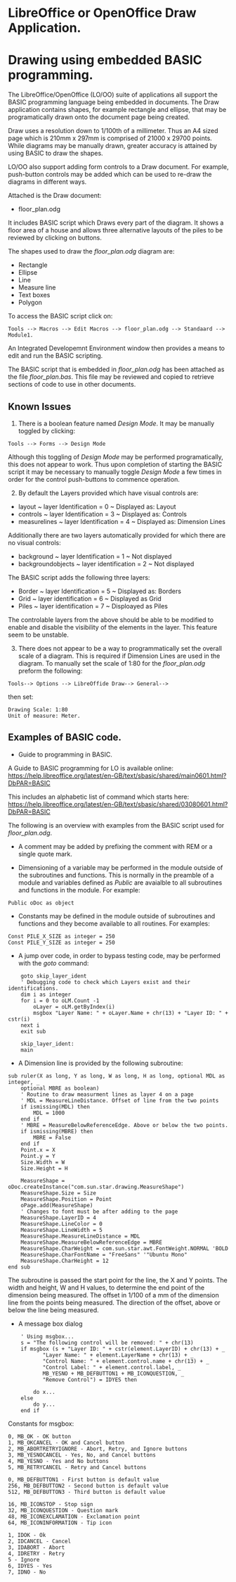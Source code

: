 # LibreOffice or OpenOffice Draw Application. 

# Drawing using embedded BASIC programming.

The LibreOffice/OpenOffice (LO/OO) suite of applications all support the BASIC programming language being embedded in documents. The Draw application contains shapes, for example rectangle and ellipse, that may be programatically drawn onto the document page being created.

Draw uses a resolution down to 1/100th of a millimeter. Thus an A4 sized page which is 210mm x 297mm is comprised of 21000 x 29700 points. While diagrams may be manually drawn, greater accuracy is attained by using BASIC to draw the shapes.

LO/OO also support adding form controls to a Draw document. For example, push-button controls may be added which can be used to re-draw the diagrams in different ways.

Attached is the Draw document:

* floor_plan.odg

It includes BASIC script which Draws every part of the diagram. It shows a floor area of a house and allows three alternative layouts of the piles to be reviewed by clicking on buttons.

The shapes used to draw the *floor_plan.odg* diagram are:
* Rectangle
* Ellipse
* Line
* Measure line
* Text boxes
* Polygon

To access the BASIC script click on: 
```
Tools --> Macros --> Edit Macros --> floor_plan.odg --> Standaard --> Module1. 
```
An Integrated Developemnt Environment window then provides a means to edit and run the BASIC scripting.

The BASIC script that is embedded in *floor_plan.odg* has been attached as the file *floor_plan.bas*. This file may be reviewed and copied to retrieve sections of code to use in other documents.

## Known Issues

1. There is a boolean feature named *Design Mode*. It may be manually toggled by clicking:
```
Tools --> Forms --> Design Mode
```
Although this toggling of *Design Mode* may be performed programatically, this does not appear to work. Thus upon completion of starting the BASIC script it may be necessary to manually toggle *Design Mode* a few times in order for the control push-buttons to commence operation.

2. By default the Layers provided which have visual controls are: 

* layout ~ layer Identification = 0 ~ Displayed as: Layout
* controls ~ layer Identification = 3 ~ Displayed as: Controls
* measurelines ~ layer Identification = 4 ~ Displayed as: Dimension Lines

Additionally there are two layers automatically provided for which there are no visual controls:
* background ~ layer Identification = 1 ~ Not displayed
* backgroundobjects ~ layer identification = 2 ~ Not displayed

The BASIC script adds the following three layers:
* Border ~ layer Identification = 5 ~ Displayed as: Borders
* Grid ~ layer identification = 6 ~ Displayed as Grid
* Piles ~ layer identification = 7 ~ Disploayed as Piles

The controlable layers from the above should be able to be modified to enable and disable the visibility of the elements in the layer. This feature seem to be unstable.

3. There does not appear to be a way to programmatically set the overall scale of a diagram. This is required if Dimension Lines are used in the diagram. To manually set the scale of 1:80 for the *floor_plan.odg* preform the following:
```
Tools--> Options --> LibreOffide Draw--> General--> 
```
then set:
```
Drawing Scale: 1:80
Unit of measure: Meter.
```

## Examples of BASIC code.

* Guide to programming in BASIC.

A Guide to BASIC programming for LO is available online: 
https://help.libreoffice.org/latest/en-GB/text/sbasic/shared/main0601.html?DbPAR=BASIC

This includes an alphabetic list of command which starts here: 
https://help.libreoffice.org/latest/en-GB/text/sbasic/shared/03080601.html?DbPAR=BASIC


The following is an overview with examples from the BASIC script used for *floor_plan.odg*.

* A comment may be added by prefixing the comment with REM or a single quote mark.

* Dimensioning of a variable may be performed in the module outside of the subroutines and functions. This is normally in the preamble of a module and variables defined as *Public* are avaialble to all subroutines and functions in the module. For example:
```
Public oDoc as object
```

* Constants may be defined in the module outside of subroutines and functions and they become available to all routines. For examples:
```
Const PILE_X_SIZE as integer = 250
Const PILE_Y_SIZE as integer = 250
```

* A jump over code, in order to bypass testing code, may be performed with the *goto* command:
```
	goto skip_layer_ident
	' Debugging code to check which Layers exist and their identifications.
	dim i as integer
	for i = 0 to oLM.Count -1
		oLayer = oLM.getByIndex(i)
		msgbox "Layer Name: " + oLayer.Name + chr(13) + "Layer ID: " + cstr(i) 
	next i
	exit sub
	
	skip_layer_ident:
	main
```

* A Dimension line is provided by the following subroutine:

```
sub ruler(X as long, Y as long, W as long, H as long, optional MDL as integer, _
	optional MBRE as boolean)
	' Routine to draw measurment lines as layer 4 on a page
	' MDL = MeasureLineDistance. Offset of line from the two points
	if ismissing(MDL) then
		MDL = 1000
	end if	
	' MBRE = MeasureBelowReferenceEdge. Above or below the two points.
	if ismissing(MBRE) then
		MBRE = False
	end if	
	Point.x = X
	Point.y = Y
	Size.Width = W
	Size.Height = H		

	MeasureShape = oDoc.createInstance("com.sun.star.drawing.MeasureShape")
	MeasureShape.Size = Size
	MeasureShape.Position = Point	
	oPage.add(MeasureShape)
	' Changes to font must be after adding to the page
	MeasureShape.LayerID = 4		
	MeasureShape.LineColor = 0
	MeasureShape.LineWidth = 5
	MeasureShape.MeasureLineDistance = MDL
	MeasureShape.MeasureBelowReferenceEdge = MBRE
	MeasureShape.CharWeight = com.sun.star.awt.FontWeight.NORMAL 'BOLD	
	MeasureShape.CharFontName = "FreeSans" '"Ubuntu Mono"
	MeasureShape.CharHeight = 12				
end sub
```

The subroutine is passed the start point for the line, the X and Y points. The width and height, W and H values, to determine the end point of the dimension being measured. The offset in 1/100 of a mm of the dimension line from the points being measured. The direction of the offset, above or below the line being measured.


* A message box dialog
```
	' Using msgbox...
	s = "The following control will be removed: " + chr(13) 
	if msgbox (s + "Layer ID: " + cstr(element.LayerID) + chr(13) + _
		   "Layer Name: " + element.LayerName + chr(13) + _
		   "Control Name: " + element.control.name + chr(13) + _
		   "Control Label: " + element.control.label, _
		   MB_YESNO + MB_DEFBUTTON1 + MB_ICONQUESTION, _
		   "Remove Control") = IDYES then
		   
		do x...
	else
		do y...
	end if
```	
Constants for msgbox:
```
0, MB_OK - OK button
1, MB_OKCANCEL - OK and Cancel button
2, MB_ABORTRETRYIGNORE - Abort, Retry, and Ignore buttons
3, MB_YESNOCANCEL - Yes, No, and Cancel buttons
4, MB_YESNO - Yes and No buttons
5, MB_RETRYCANCEL - Retry and Cancel buttons

0, MB_DEFBUTTON1 - First button is default value
256, MB_DEFBUTTON2 - Second button is default value
512, MB_DEFBUTTON3 - Third button is default value				

16, MB_ICONSTOP - Stop sign
32, MB_ICONQUESTION - Question mark
48, MB_ICONEXCLAMATION - Exclamation point
64, MB_ICONINFORMATION - Tip icon

1, IDOK - Ok
2, IDCANCEL - Cancel
3, IDABORT - Abort
4, IDRETRY - Retry
5 - Ignore
6, IDYES - Yes
7, IDNO - No
```	
	 
